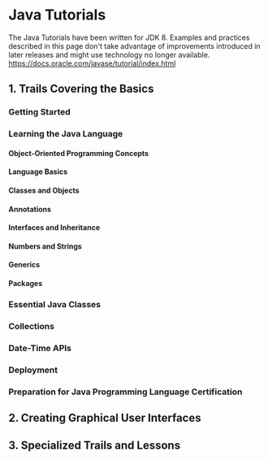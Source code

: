 # Java Tutorials

The Java Tutorials have been written for JDK 8. Examples and practices described in this page don't take advantage of improvements introduced in later releases and might use technology no longer available.
https://docs.oracle.com/javase/tutorial/index.html

## 1. Trails Covering the Basics

### Getting Started

### Learning the Java Language


#### Object-Oriented Programming Concepts
#### Language Basics
#### Classes and Objects
#### Annotations
#### Interfaces and Inheritance
#### Numbers and Strings
#### Generics
#### Packages


### Essential Java Classes

### Collections

### Date-Time APIs

### Deployment

### Preparation for Java Programming Language Certification 



## 2. Creating Graphical User Interfaces


## 3. Specialized Trails and Lessons
